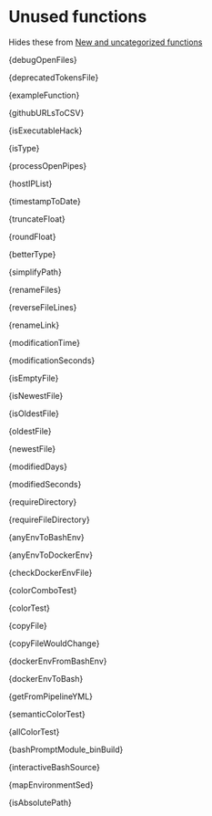 # Unused functions

Hides these from [New and uncategorized functions](./todo.md)

{debugOpenFiles}

{deprecatedTokensFile}

{exampleFunction}

{githubURLsToCSV}

{isExecutableHack}

{isType}

{processOpenPipes}

{hostIPList}

{timestampToDate}

{truncateFloat}

{roundFloat}

{betterType}

{simplifyPath}

{renameFiles}

{reverseFileLines}

{renameLink}

{modificationTime}

{modificationSeconds}

{isEmptyFile}

{isNewestFile}

{isOldestFile}

{oldestFile}

{newestFile}

{modifiedDays}

{modifiedSeconds}

{requireDirectory}

{requireFileDirectory}

{anyEnvToBashEnv}

{anyEnvToDockerEnv}

{checkDockerEnvFile}

{colorComboTest}

{colorTest}

{copyFile}

{copyFileWouldChange}

{dockerEnvFromBashEnv}

{dockerEnvToBash}

{getFromPipelineYML}

{semanticColorTest}

{allColorTest}

{bashPromptModule_binBuild}

{interactiveBashSource}

{mapEnvironmentSed}

{isAbsolutePath}